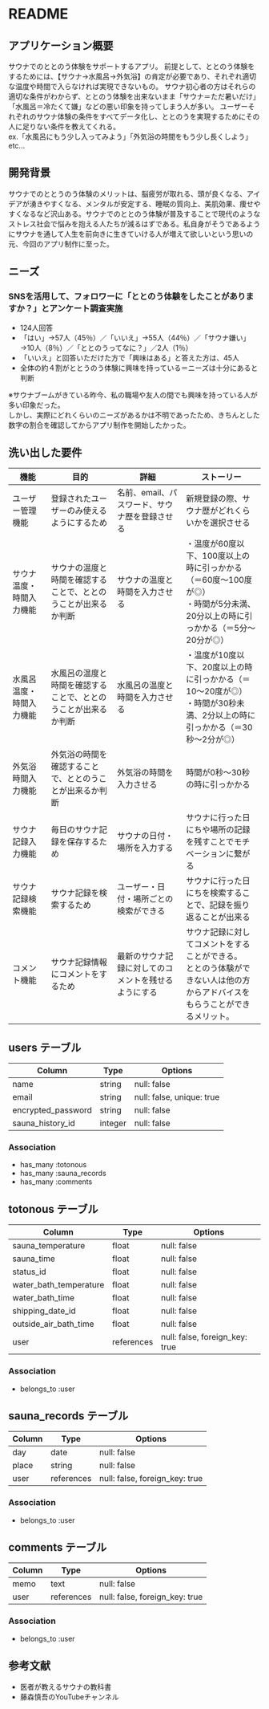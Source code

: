 # README

## アプリケーション概要
サウナでのととのう体験をサポートするアプリ。
前提として、ととのう体験をするためには、【サウナ→水風呂→外気浴】の肯定が必要であり、それぞれ適切な温度や時間で入らなければ実現できないもの。
サウナ初心者の方はそれらの適切な条件がわからず、ととのう体験を出来ないまま「サウナ＝ただ暑いだけ」「水風呂＝冷たくて嫌」などの悪い印象を持ってしまう人が多い。
ユーザーそれぞれのサウナ体験の条件をすべてデータ化し、ととのうを実現するためにその人に足りない条件を教えてくれる。<br>
ex.「水風呂にもう少し入ってみよう」「外気浴の時間をもう少し長くしよう」etc...

## 開発背景
サウナでのととうのう体験のメリットは、脳疲労が取れる、頭が良くなる、アイデアが湧きやすくなる、メンタルが安定する、睡眠の質向上、美肌効果、痩せやすくなるなど沢山ある。サウナでのととのう体験が普及することで現代のようなストレス社会で悩みを抱える人たちが減るはずである。私自身がそうであるようにサウナを通して人生を前向きに生きていける人が増えて欲しいという思いの元、今回のアプリ制作に至った。

## ニーズ
### SNSを活用して、フォロワーに「ととのう体験をしたことがありますか？」とアンケート調査実施
- 124人回答
- 「はい」→57人（45％）／「いいえ」→55人（44％）／「サウナ嫌い」→10人（8％）／「ととのうってなに？」／2人（1％）
- 「いいえ」と回答いただけた方で「興味はある」と答えた方は、45人
- 全体の約４割がととうのう体験に興味を持っている＝ニーズは十分にあると判断

※サウナブームがきている昨今、私の職場や友人の間でも興味を持っている人が多い印象だった。<br>
しかし、実際にどれくらいのニーズがあるかは不明であったため、きちんとした数字の割合を確認してからアプリ制作を開始したかった。


## 洗い出した要件 
|  機能  |  目的  |  詳細  |  ストーリー  |
| ---- | ---- | ---- | ---- |
|  ユーザー管理機能 |  登録されたユーザーのみ使えるようにするため  |  名前、email、パスワード、サウナ歴を登録させる  |  新規登録の際、サウナ歴がどれくらいかを選択させる  |
|  サウナ温度・時間入力機能  |  サウナの温度と時間を確認することで、ととのうことが出来るか判断  |  サウナの温度と時間を入力させる  |  ・温度が60度以下、100度以上の時に引っかかる（＝60度〜100度が◎）<br>・時間が5分未満、20分以上の時に引っかかる（＝5分〜20分が◎） |
|  水風呂温度・時間入力機能  |  水風呂の温度と時間を確認することで、ととのうことが出来るか判断  |  水風呂の温度と時間を入力させる  |  ・温度が10度以下、20度以上の時に引っかかる（＝10〜20度が◎）<br>・時間が30秒未満、2分以上の時に引っかかる（＝30秒〜2分が◎）  |
|  外気浴時間入力機能  |  外気浴の時間を確認することで、ととのうことが出来るか判断  |  外気浴の時間を入力させる  |  時間が0秒〜30秒の時に引っかかる  |
|  サウナ記録入力機能  |  毎日のサウナ記録を保存するため  |  サウナの日付・場所を入力する  | サウナに行った日にちや場所の記録を残すことでモチベーションに繋がる　|
|  サウナ記録検索機能  |  サウナ記録を検索するため  | ユーザー・日付・場所ごとの検索ができる　 |  サウナに行った日にちを検索することで、記録を振り返ることが出来る  |
|  コメント機能  |  サウナ記録情報にコメントをするため |  最新のサウナ記録に対してのコメントを残せるようにする  |  サウナ記録に対してコメントをすることができる。<br>ととのう体験ができない人は他の方からアドバイスをもらうことができるメリット。  |



## users テーブル

| Column                 | Type    |  Options    |
| --------               | ------  | ----------- |
| name                   | string  | null: false |
| email                  | string  | null: false, unique: true |
| encrypted_password     | string  | null: false |
| sauna_history_id       | integer | null: false |

### Association

- has_many :totonous
- has_many :sauna_records
- has_many :comments

## totonous テーブル

| Column                            | Type       | Options     |
| --------                          | ------     | ----------- |
| sauna_temperature                 | float      | null: false |
| sauna_time                        | float      | null: false |
| status_id                         | float      | null: false |
| water_bath_temperature            | float      | null: false |
| water_bath_time                   | float      | null: false |
| shipping_date_id                  | float      | null: false |
| outside_air_bath_time             | float      | null: false |
| user                              | references | null: false, foreign_key: true|


### Association

- belongs_to :user


## sauna_records テーブル

| Column        | Type       | Options                        |
| ------        | ---------- | ------------------------------ |
| day           | date       | null: false                    |
| place         | string     | null: false                    |
| user          | references | null: false, foreign_key: true |


### Association

- belongs_to :user


## comments テーブル

| Column | Type       | Options     |
| ------ | ---------- | ----------- |
| memo   | text       | null: false |
| user   | references | null: false, foreign_key: true |

### Association

- belongs_to :user

## 参考文献
- 医者が教えるサウナの教科書
- 藤森慎吾のYouTubeチャンネル
